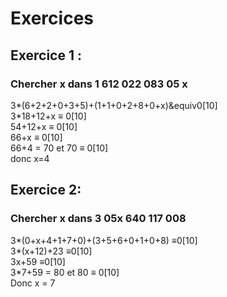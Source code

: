 # Exercices

## Exercice 1 :

### Chercher x dans 1 612 022 083 05 x

3\*(6+2+2+0+3+5)+(1+1+0+2+8+0+x)&equiv0[10]  
3\*18+12+x &equiv; 0[10]  
54+12+x &equiv; 0[10]  
66+x &equiv; 0[10]  
66+4 = 70 et 70 &equiv; 0[10]  
donc x=4

## Exercice 2:
### Chercher x dans 3 05x 640 117 008
3\*(0+x+4+1+7+0)+(3+5+6+0+1+0+8) &equiv;0[10]  
3\*(x+12)+23 &equiv;0[10]  
3x+59 &equiv;0[10]  
3\*7+59 = 80 et 80 &equiv; 0[10]  
Donc x = 7
